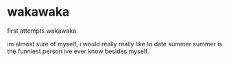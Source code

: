 # wakawaka
first attempts wakawaka




im almost sure of myself, i would really really like to date summer
summer is the funniest person ive ever know besides myself.
